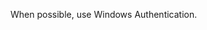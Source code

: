 <Token xmlns:xlink="http://www.w3.org/1999/xlink">When possible, use Windows Authentication.</Token>